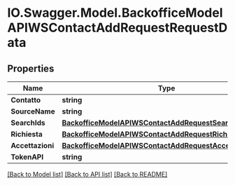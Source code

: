 # IO.Swagger.Model.BackofficeModelAPIWSContactAddRequestRequestData
## Properties

Name | Type | Description | Notes
------------ | ------------- | ------------- | -------------
**Contatto** | **string** |  | [optional] 
**SourceName** | **string** |  | [optional] 
**SearchIds** | [**BackofficeModelAPIWSContactAddRequestSearchIdsData**](BackofficeModelAPIWSContactAddRequestSearchIdsData.md) |  | [optional] 
**Richiesta** | [**BackofficeModelAPIWSContactAddRequestRichiestaData**](BackofficeModelAPIWSContactAddRequestRichiestaData.md) |  | [optional] 
**Accettazioni** | [**BackofficeModelAPIWSContactAddRequestAccettazioniData**](BackofficeModelAPIWSContactAddRequestAccettazioniData.md) |  | [optional] 
**TokenAPI** | **string** |  | [optional] 

[[Back to Model list]](../README.md#documentation-for-models) [[Back to API list]](../README.md#documentation-for-api-endpoints) [[Back to README]](../README.md)

